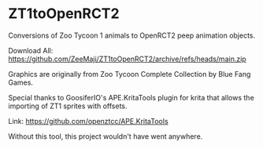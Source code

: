 # ZT1toOpenRCT2
Conversions of Zoo Tycoon 1 animals to OpenRCT2 peep animation objects.

Download All: https://github.com/ZeeMaji/ZT1toOpenRCT2/archive/refs/heads/main.zip

Graphics are originally from Zoo Tycoon Complete Collection by Blue Fang Games.

Special thanks to GoosiferIO's APE.KritaTools plugin for krita that allows the importing of ZT1 sprites with offsets.

Link: https://github.com/openztcc/APE.KritaTools

Without this tool, this project wouldn't have went anywhere.
